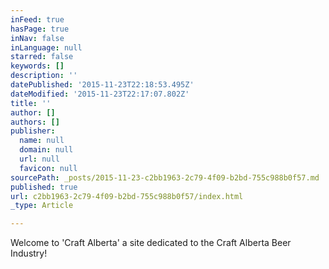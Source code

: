 ```yaml
---
inFeed: true
hasPage: true
inNav: false
inLanguage: null
starred: false
keywords: []
description: ''
datePublished: '2015-11-23T22:18:53.495Z'
dateModified: '2015-11-23T22:17:07.802Z'
title: ''
author: []
authors: []
publisher:
  name: null
  domain: null
  url: null
  favicon: null
sourcePath: _posts/2015-11-23-c2bb1963-2c79-4f09-b2bd-755c988b0f57.md
published: true
url: c2bb1963-2c79-4f09-b2bd-755c988b0f57/index.html
_type: Article

---
```

Welcome to 'Craft Alberta' a site dedicated to the Craft Alberta Beer Industry!